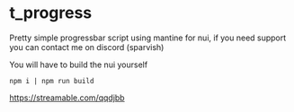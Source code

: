 # t_progress
Pretty simple progressbar script using mantine for nui, if you need support you can contact me on discord (sparvish)

You will have to build the nui yourself

```
npm i | npm run build
```

https://streamable.com/qqdjbb
